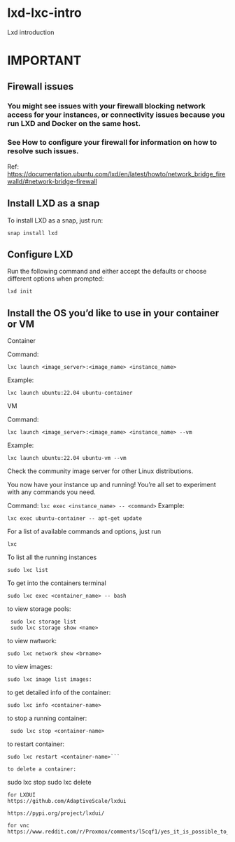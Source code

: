 # lxd-lxc-intro
Lxd introduction
# IMPORTANT
## Firewall issues
### You might see issues with your firewall blocking network access for your instances, or connectivity issues because you run LXD and Docker on the same host.

### See How to configure your firewall for information on how to resolve such issues.
Ref: https://documentation.ubuntu.com/lxd/en/latest/howto/network_bridge_firewalld/#network-bridge-firewall

## Install LXD as a snap
To install LXD as a snap, just run:
```
snap install lxd
```
## Configure LXD

Run the following command and either accept the defaults or choose different options when prompted:
```
lxd init
```
## Install the OS you’d like to use in your container or VM
Container

Command:

```lxc launch <image_server>:<image_name> <instance_name>```

Example:
```
lxc launch ubuntu:22.04 ubuntu-container
```
VM

Command:

```lxc launch <image_server>:<image_name> <instance_name> --vm```

Example:
```
lxc launch ubuntu:22.04 ubuntu-vm --vm
```
Check the community image server for other Linux distributions.

You now have your instance up and running! You’re all set to experiment with any commands you need.

Command:
```lxc exec <instance_name> -- <command>```
Example:
```
lxc exec ubuntu-container -- apt-get update
```
For a list of available commands and options, just run
```
lxc

```
To list all the running instances
```
sudo lxc list
```
To get into the containers terminal
```
sudo lxc exec <container_name> -- bash
```

to view storage pools: 
```
 sudo lxc storage list
 sudo lxc storage show <name>
```
 to view nwtwork: 
 ```
 sudo lxc network show <brname>
```

 to view images: 
 ```
 sudo lxc image list images:
```

to get detailed info of the container:
```
sudo lxc info <container-name>
```
to stop a running container:  
```
 sudo lxc stop <container-name>
 ```
 to restart container: 
 ```
 sudo lxc restart <container-name>```

 to delete a container:
 ```
 sudo lxc stop <container-name>
 sudo lxc delete <container-name>
 ```
for LXDUI
https://github.com/AdaptiveScale/lxdui

https://pypi.org/project/lxdui/

for vnc
https://www.reddit.com/r/Proxmox/comments/l5cqf1/yes_it_is_possible_to_have_a_gui_in_an_lxc/
